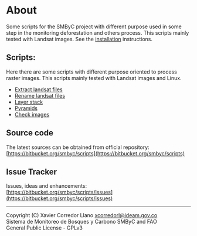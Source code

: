# About

Some scripts for the SMByC project with different purpose used in some step in the monitoring deforestation and others process. This scripts mainly tested with Landsat images. See the [installation](installation.md) instructions.

## Scripts:

Here there are some scripts with different purpose oriented to process raster images. This scripts mainly tested with Landsat images and Linux.

- [Extract landsat files](extract_landsat_files.md)
- [Rename landsat files](rename_landsat.md)
- [Layer stack](layer_stack.md)
- [Pyramids](pyramids.md)
- [Check images](check_imgs.md)

## Source code

The latest sources can be obtained from official repository:
[https://bitbucket.org/smbyc/scripts](https://bitbucket.org/smbyc/scripts)

## Issue Tracker

Issues, ideas and enhancements: [https://bitbucket.org/smbyc/scripts/issues](https://bitbucket.org/smbyc/scripts/issues)

***

Copyright (C) Xavier Corredor Llano <xcorredorl@ideam.gov.co>  
Sistema de Monitoreo de Bosques y Carbono SMByC and FAO  
General Public License - GPLv3
